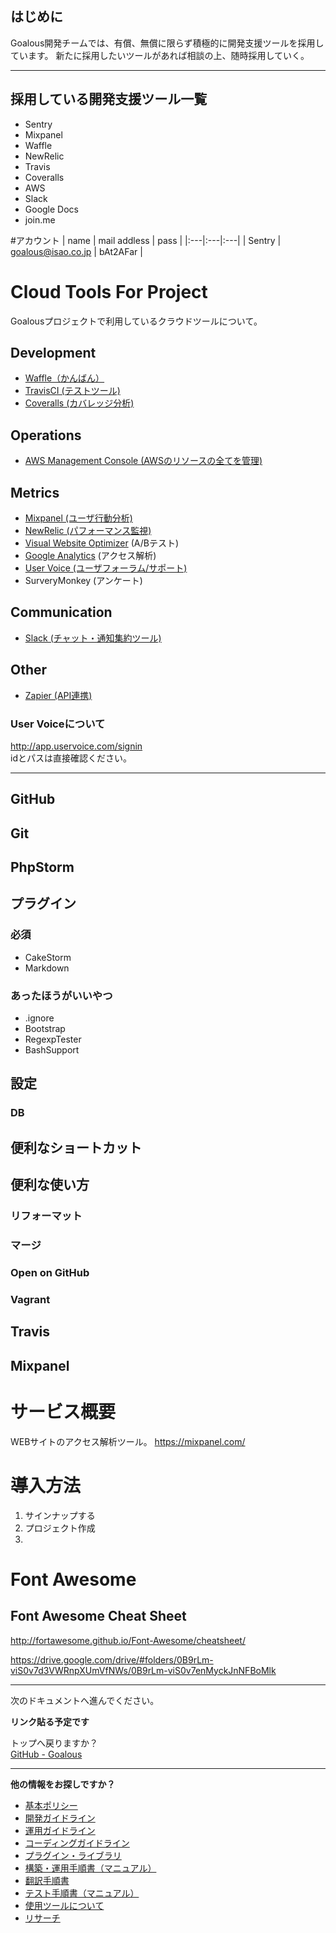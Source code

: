 ## はじめに
Goalous開発チームでは、有償、無償に限らず積極的に開発支援ツールを採用しています。
新たに採用したいツールがあれば相談の上、随時採用していく。

<hr id="tool-list">

## 採用している開発支援ツール一覧
- Sentry
- Mixpanel
- Waffle
- NewRelic
- Travis
- Coveralls
- AWS
- Slack
- Google Docs
- join.me

#アカウント
| name | mail addless | pass |
|:---|:---|:---|
| Sentry | goalous@isao.co.jp | bAt2AFar |

# Cloud Tools For Project
Goalousプロジェクトで利用しているクラウドツールについて。
## Development
- [Waffle（かんばん）](https://waffle.io/isaocorp/goalous2)
- [TravisCI (テストツール)](https://magnum.travis-ci.com/IsaoCorp/goalous2)
- [Coveralls (カバレッジ分析)](https://coveralls.io/r/IsaoCorp/goalous2)

## Operations
- [AWS Management Console (AWSのリソースの全てを管理)](https://console.aws.amazon.com/console/home?#)

## Metrics
- [Mixpanel (ユーザ行動分析)](https://mixpanel.com/report/388879/events/#events)
- [NewRelic (パフォーマンス監視)](https://rpm.newrelic.com/accounts/652568/applications/3337537)
- [Visual Website Optimizer](http://v2.visualwebsiteoptimizer.com/) (A/Bテスト)
- [Google Analytics](https://www.google.com/analytics/web/?hl=ja&pli=1#report/visitors-overview/a37579734w69803133p83571333/) (アクセス解析)
- [User Voice (ユーザフォーラム/サポート)](http://app.uservoice.com/signin)
- SurveryMonkey (アンケート)

## Communication
- [Slack (チャット・通知集約ツール)](https://isao.slack.com/messages/goalous/)

## Other
- [Zapier (API連携)](https://zapier.com/app/dashboard)

### User Voiceについて
http://app.uservoice.com/signin  
idとパスは直接確認ください。

<hr id="tool-details">

## GitHub

## Git

## PhpStorm

## プラグイン
### 必須
- CakeStorm
- Markdown

### あったほうがいいやつ
- .ignore
- Bootstrap
- RegexpTester
- BashSupport

## 設定
### DB

## 便利なショートカット

## 便利な使い方
### リフォーマット
### マージ
### Open on GitHub
### Vagrant

## Travis

##  Mixpanel

# サービス概要
WEBサイトのアクセス解析ツール。
https://mixpanel.com/

# 導入方法
1. サインナップする
1. プロジェクト作成
1.

# Font Awesome

## Font Awesome Cheat Sheet
http://fortawesome.github.io/Font-Awesome/cheatsheet/

https://drive.google.com/drive/#folders/0B9rLm-viS0v7d3VWRnpXUmVfNWs/0B9rLm-viS0v7enMyckJnNFBoMlk


---

次のドキュメントへ進んでください。  

**リンク貼る予定です**

トップへ戻りますか？  
[GitHub - Goalous](https://github.com/IsaoCorp/goalous2)

----

**他の情報をお探しですか？**

- [基本ポリシー](./general.md)
- [開発ガイドライン](./development.md)
- [運用ガイドライン](./operations.md)
- [コーディングガイドライン](./coding.md)
- [プラグイン・ライブラリ](./plugins_libraries.md)
- [構築・運用手順書（マニュアル）](./manuals.md)
- [翻訳手順書](./translation.md)
- [テスト手順書（マニュアル）](./manuals-test.md)
- [使用ツールについて](./tools.md)
- [リサーチ](./research.md)
